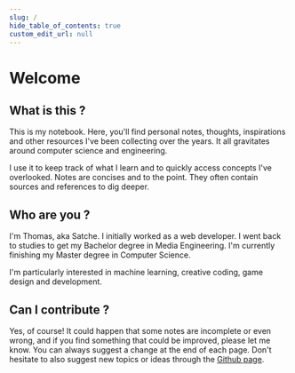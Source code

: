 ```yaml
---
slug: /
hide_table_of_contents: true
custom_edit_url: null
---
```


# Welcome

## What is this ?

This is my notebook. Here, you'll find personal notes, thoughts, inspirations and other resources I've been collecting over the years. It all gravitates around computer science and engineering.

I use it to keep track of what I learn and to quickly access concepts I've overlooked. Notes are concises and to the point. They often contain sources and references to dig deeper.

## Who are you ?

I'm Thomas, aka Satche. I initially worked as a web developer. I went back to studies to get my Bachelor degree in Media Engineering. I'm currently finishing my Master degree in Computer Science.

I'm particularly interested in machine learning, creative coding, game design and development.

## Can I contribute ?

Yes, of course! It could happen that some notes are incomplete or even wrong, and if you find something that could be improved, please let me know. You can always suggest a change at the end of each page. Don't hesitate to also suggest new topics or ideas through the [Github page](https://github.com/satche/notebook).
